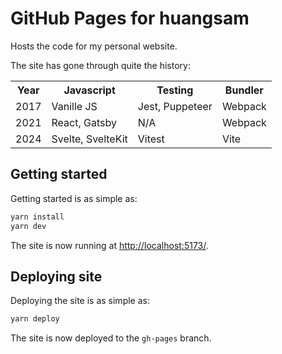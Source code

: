 # GitHub Pages for huangsam

Hosts the code for my personal website.

The site has gone through quite the history:

<table>
  <tr>
    <th>Year</th>
    <th>Javascript</th>
    <th>Testing</th>
    <th>Bundler</th>
  </tr>
  <tr>
    <td>2017</td>
    <td>Vanille JS</td>
    <td>Jest, Puppeteer</td>
    <td>Webpack</td>
  </tr>
  <tr>
    <td>2021</td>
    <td>React, Gatsby</td>
    <td>N/A</td>
    <td>Webpack</td>
  </tr>
  <tr>
    <td>2024</td>
    <td>Svelte, SvelteKit</td>
    <td>Vitest</td>
    <td>Vite</td>
  </tr>
</table>

## Getting started

Getting started is as simple as:

```bash
yarn install
yarn dev
```

The site is now running at <http://localhost:5173/>.

## Deploying site

Deploying the site is as simple as:

```bash
yarn deploy
```

The site is now deployed to the `gh-pages` branch.
